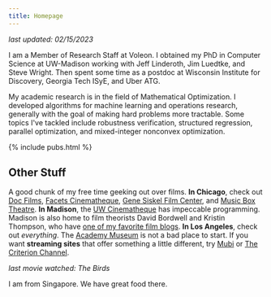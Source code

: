 ```yaml
---
title: Homepage
---
```

_last updated: 02/15/2023_

I am a Member of Research Staff at Voleon.
I obtained my PhD in Computer Science at UW-Madison working with Jeff Linderoth, Jim Luedtke, and Steve Wright.
Then spent some time as a postdoc at Wisconsin Institute for Discovery, Georgia Tech ISyE, and Uber ATG.

My academic research is in the field of Mathematical Optimization.
I developed algorithms for machine learning and operations research, generally with the goal of making hard problems more tractable.
Some topics I've tackled include robustness verification, structured regression, parallel optimization, and mixed-integer nonconvex optimization.

{% include pubs.html %}

## Other Stuff

A good chunk of my free time geeking out over films.
**In Chicago**, check out [Doc Films](http://docfilms.uchicago.edu/), [Facets
Cinematheque](http://www.facets.org/cinematheque/), [Gene Siskel Film Center](https://www.siskelfilmcenter.org/), and [Music Box Theatre](https://www.musicboxtheatre.com/).
**In Madison**, the [UW Cinematheque](http://cinema.wisc.edu) has impeccable programming. Madison is also home to film theorists David Bordwell and Kristin Thompson, who have [one of my favorite film blogs](http://www.davidbordwell.net/blog/).
**In Los Angeles**, check out _everything_. The [Academy Museum](https://www.academymuseum.org/) is not a bad place to start.
If you want **streaming sites** that offer something a little different, try [Mubi](https://mubi.com/) or [The Criterion Channel](https://www.criterionchannel.com/).

_last movie watched: The Birds_

I am from Singapore. We have great food there.
